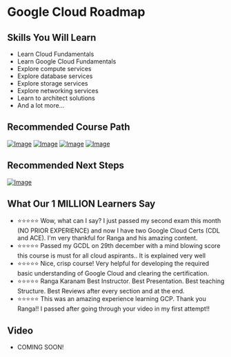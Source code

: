 # Google Cloud Roadmap

## Skills You Will Learn

- Learn Cloud Fundamentals
- Learn Google Cloud Fundamentals
- Explore compute services
- Explore database services
- Explore storage services
- Explore networking services
- Learn to architect solutions
- And a lot more...


## Recommended Course Path
[![Image](https://www.springboottutorial.com/images/Course-gcp-cdl.png " Course")](https://links.in28minutes.com/gcp-cdl)
[![Image](https://www.springboottutorial.com/images/Course-gcp-ace.png " Course")](https://links.in28minutes.com/gcp-ace)
[![Image](https://www.springboottutorial.com/images/Course-gcp-pca.png " Course")](https://links.in28minutes.com/gcp-pca)
[![Image](https://www.springboottutorial.com/images/Course-gcp-pcd.png " Course")](https://links.in28minutes.com/gcp-pcd)

## Recommended Next Steps

[![Image](https://www.springboottutorial.com/images/Course-DevOps.png "DevOps Course")](https://links.in28minutes.com/DevOps-SBT)

## What Our 1 MILLION Learners Say
- :star::star::star::star::star: Wow, what can I say? I just passed my second exam this month (NO PRIOR EXPERIENCE) and now I have two Google Cloud Certs (CDL and ACE). I'm very thankful for Ranga and his amazing content.
- :star::star::star::star::star: Passed my GCDL on 29th december with a mind blowing score this course is must for all cloud aspirants.. It is explained very well
- :star::star::star::star::star: Nice, crisp course! Very helpful for developing the required basic understanding of Google Cloud and clearing the certification.
- :star::star::star::star::star: Ranga Karanam Best Instructor. Best Presentation. Best teaching Structure. Best Reviews after every section and at the end.
- :star::star::star::star::star: This was an amazing experience learning GCP. Thank you Ranga!! I passed after going through your video in my first attempt!!

## Video

- COMING SOON!